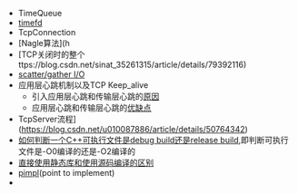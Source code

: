 * TimeQueue
 * [timefd](https://www.cnblogs.com/wenqiang/p/6698371.html)
* TcpConnection
 * [Nagle算法](h
 * [TCP关闭时的整个ttps://blog.csdn.net/sinat_35261315/article/details/79392116)
 * [scatter/gather I/O](https://blog.csdn.net/u012432778/article/details/47323805)
 * 应用层心跳机制以及TCP Keep_alive
   * 引入应用层心跳和传输层心跳的[原因](https://blog.csdn.net/bjrxyz/article/details/71076442)
   * 应用层心跳和传输层心跳的[优缺点](https://blog.csdn.net/chrisnotfound/article/details/80112736)
* TcpServer流程](https://blog.csdn.net/u010087886/article/details/50764342)
 * [如何判断一个C++可执行文件是debug build还是release build](https://blog.csdn.net/zhangzq86/article/details/80840927),即判断可执行文件是-O0编译的还是-O2编译的
 * [直接使用静态库和使用源码编译的区别](https://blog.csdn.net/qq_41786318/article/details/82115230) 
 * [pimpl](https://www.cnblogs.com/joinclear/p/3908661.html)(point to implement)
 * 
 
 
